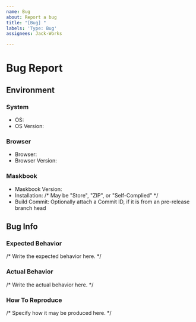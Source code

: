 ```yaml
---
name: Bug
about: Report a bug
title: "[Bug] "
labels: 'Type: Bug'
assignees: Jack-Works

---
```


# Bug Report

## Environment

### System

- OS:
- OS Version:

### Browser

- Browser:
- Browser Version:

### Maskbook

- Maskbook Version:
- Installation: /* May be "Store", "ZIP", or "Self-Complied" */
- Build Commit: Optionally attach a Commit ID, if it is from an pre-release branch head

## Bug Info

### Expected Behavior

/* Write the expected behavior here. */

### Actual Behavior

/* Write the actual behavior here. */

### How To Reproduce

/* Specify how it may be produced here. */
